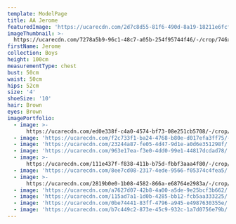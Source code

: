 ```yaml
---
template: ModelPage
title: AA Jerome
featuredImage: 'https://ucarecdn.com/2d7c8d55-81f6-490d-8a19-18211e6fcfb1/'
imageThumbnail: >-
  https://ucarecdn.com/7278a5b9-96c1-48c7-a05b-254f95744f46/-/crop/746x928/86,92/-/preview/
firstName: Jerome
collection: Boys
height: 100cm
measurementType: chest
bust: 50cm
waist: 50cm
hips: 52cm
size: '4'
shoeSize: '10'
hair: Brown
eyes: Brown
imagePortfolio:
  - image: >-
      https://ucarecdn.com/ed0e338f-c4a0-4574-bf73-08e251cb5708/-/crop/856x1109/27,131/-/preview/
  - image: 'https://ucarecdn.com/f2c733f1-ba24-4768-b80e-d017efa3ff75/-/preview/'
  - image: 'https://ucarecdn.com/23244a87-fe05-4d47-9d1e-a0d6e351298f/'
  - image: 'https://ucarecdn.com/963e17ea-f3e0-4dd0-99e1-44817dcdad78/'
  - image: >-
      https://ucarecdn.com/111e437f-f838-411b-b75d-fbbf3aaa4f80/-/crop/804x1002/0,208/-/preview/
  - image: 'https://ucarecdn.com/8ee7cd08-2317-4ede-9566-f05374c4fea5/'
  - image: >-
      https://ucarecdn.com/2819b0e0-1b08-4582-866a-e68764e2983a/-/crop/806x1077/0,147/-/preview/
  - image: 'https://ucarecdn.com/a7627d07-42b8-4a00-a5de-9e25bcf3b662/'
  - image: 'https://ucarecdn.com/115ad7a1-1d0b-4285-bb12-fcb5aa333225/'
  - image: 'https://ucarecdn.com/0be74441-83ff-4796-a945-e4987630355e/'
  - image: 'https://ucarecdn.com/b7c449c2-873e-45c9-932c-1a7d0756e79b/'
---
```


